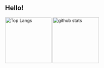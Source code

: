 ## Hello! 

<p align="left"> 
  <img alt="Top Langs" height="150px" src="https://github-readme-stats.vercel.app/api/top-langs/?username=yu5uke-1024&layout=compact&show_icons=true&theme=onedark" />
  <img alt="github stats" height="150px" src="https://github-readme-stats.vercel.app/api?username=yu5uke-1024&theme=onedark&show_icons=ture" />
</p>
